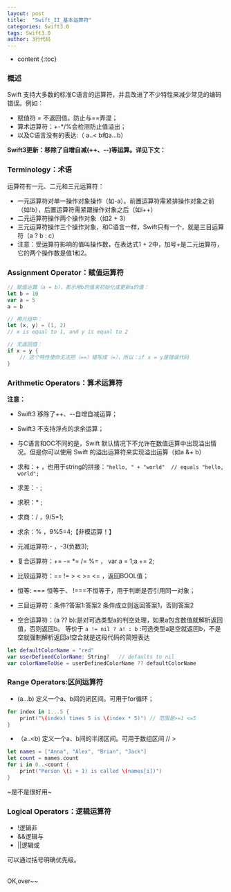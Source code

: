 ```yaml
---
layout: post
title:  "Swift_II_基本运算符"
categories: Swift3.0
tags: Swift3.0
author: 3行代码
---
```


* content
{:toc}

### 概述
Swift 支持大多数的标准C语言的运算符，并且改进了不少特性来减少常见的编码错误。例如：
- 赋值符 = 不返回值。防止与==弄混；
- 算术运算符：+-*/%会检测防止值溢出；
- 以及C语言没有的表达:（ a..< b和a...b）

**Swift3更新：移除了自增自减(++、--)等运算。详见下文：**

### Terminology：术语

运算符有一元、二元和三元运算符：

- 一元运算符对单一操作对象操作（如-a）。前置运算符需紧排操作对象之前（如!b），后置运算符需紧跟操作对象之后（如i++）
- 二元运算符操作两个操作对象（如2 + 3）
- 三元运算符操作三个操作对象，和C语言一样，Swift只有一个，就是三目运算符（a ? b : c）
- 注意：受运算符影响的值叫操作数，在表达式1 + 2中，加号+是二元运算符，它的两个操作数是值1和2。

### Assignment Operator：赋值运算符

```swift
// 赋值运算（a = b），表示用b的值来初始化或更新a的值：
let b = 10
var a = 5
a = b

// 用元组中：
let (x, y) = (1, 2)
// x is equal to 1, and y is equal to 2

// 无返回值：
if x = y {
    // 这个特性使你无法把（==）错写成（=），所以：if x = y是错误代码
}
```

### Arithmetic Operators：算术运算符

**注意：**
- Swift3 移除了++、--自增自减运算；
- Swift3 不支持浮点的求余运算；
- 与C语言和OC不同的是，Swift 默认情况下不允许在数值运算中出现溢出情况。但是你可以使用 Swift 的溢出运算符来实现溢出运算（如a &+ b）


- 求和：\+ ，也用于string的拼接：`"hello, " + "world"  // equals "hello, world";`
- 求差：\- ;
- 求积：\* ;
- 求商：/ ，9/5=1;
- 求余：% ，9%5=4;【非模运算！】
- 元减运算符:\- ，-3(负数3);
- 复合运算符：+= -= *= /= %=  ， var a = 1;a += 2;
- 比较运算符：== != > < >= <= ，返回BOOL值；
- 恒等: === 恒等于、 !===不恒等于，用于判断是否引用同一对象；
- 三目运算符：条件?答案1:答案2  条件成立则返回答案1，否则答案2
- 空合运算符：(a ?? b):是对可选类型a的判空处理，如果a包含数值就解析返回值，否则返回b。
等价于 `a != nil ? a! : b` :可选类型a是空就返回b，不是空就强制解析返回a!空合就是这段代码的简短表达

```swift
let defaultColorName = "red"
var userDefinedColorName: String?   // defaults to nil
var colorNameToUse = userDefinedColorName ?? defaultColorName
```



### Range Operators:区间运算符

- (a...b) 定义一个a、b间的闭区间。可用于for循环；

``` swift
for index in 1...5 {
    print("\(index) times 5 is \(index * 5)") // 范围是>=1 <=5
}
```

- （a..<b) 定义一个a、b间的半闭区间。可用于数组区间 // >

``` swift
let names = ["Anna", "Alex", "Brian", "Jack"]
let count = names.count
for i in 0..<count {
    print("Person \(i + 1) is called \(names[i])")
}
```

~是不是很好用~

### Logical Operators：逻辑运算符

- !逻辑非
- &&逻辑与
- &#124;&#124;逻辑或

可以通过括号明确优先级。

<br> 
OK,over~~